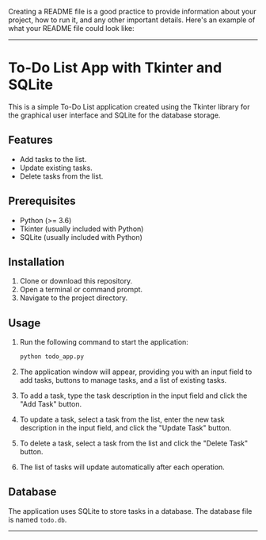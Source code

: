 Creating a README file is a good practice to provide information about your project, how to run it, and any other important details. Here's an example of what your README file could look like:

---

# To-Do List App with Tkinter and SQLite

This is a simple To-Do List application created using the Tkinter library for the graphical user interface and SQLite for the database storage.

## Features

- Add tasks to the list.
- Update existing tasks.
- Delete tasks from the list.

## Prerequisites

- Python (>= 3.6)
- Tkinter (usually included with Python)
- SQLite (usually included with Python)

## Installation

1. Clone or download this repository.
2. Open a terminal or command prompt.
3. Navigate to the project directory.

## Usage

1. Run the following command to start the application:

   ```bash
   python todo_app.py
   ```

2. The application window will appear, providing you with an input field to add tasks, buttons to manage tasks, and a list of existing tasks.

3. To add a task, type the task description in the input field and click the "Add Task" button.

4. To update a task, select a task from the list, enter the new task description in the input field, and click the "Update Task" button.

5. To delete a task, select a task from the list and click the "Delete Task" button.

6. The list of tasks will update automatically after each operation.

## Database

The application uses SQLite to store tasks in a database. The database file is named `todo.db`.


---


